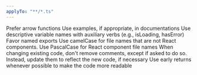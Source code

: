 ```yaml
---
applyTo: "**/*.ts"
---
```


Prefer arrow functions
Use examples, if appropriate, in documentations
Use descriptive variable names with auxiliary verbs (e.g., isLoading, hasError)
Favor named exports
Use camelCase for file names that are not React components. Use PascalCase for React component file names
When changing existing code, don't remove comments, except if asked to do so. Instead, update them to reflect the new code, if necessary
Use early returns whenever possible to make the code more readable
